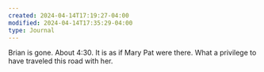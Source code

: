 ```yaml
---
created: 2024-04-14T17:19:27-04:00
modified: 2024-04-14T17:35:29-04:00
type: Journal
---
```


Brian is gone. About 4:30. It is as if Mary Pat were there. What a privilege to have traveled this road with her.
